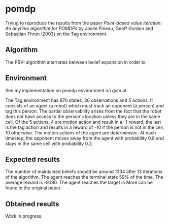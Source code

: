 # pomdp

Trying to reproduce the results from the paper *Point-based value iteration: An anytime algorithm for POMDPs* by Joelle Pineau, Geoff Gordon and Sebastian Thrun (2003) on the Tag environment. 

## Algorithm
The PBVI algorithm alternates between belief expansion in order to 

## Environment
See my implementation on pomdp environment on gym at:

The Tag environment has 870 states, 30 observations and 5 actions. 
It consists of an agent (a robot) which must track an opponent (a person) and tag this person. The partial observability arises from the fact that the robot does not have access to the person's location unless they are in the same cell.
Of the 5 actions, 4 are motion action and result in a -1 reward, the last is the tag action and results in a reward of -10 if the person is not in the cell, 10 otherwise. 
The motion actions of the agent are deterministic. 
At each timestep, the opponent moves away from the agent with probability 0.8 and stays in the same cell with probability 0.2.


## Expected results
The number of maintained beliefs should be around 1334 after 13 iterations of the algorithm.
The agent reaches the terminal state 59% of the time. 
The average reward is -9.180.
The agent reaches the target in 
More can be found in the original paper.

## Obtained results
Work in progress.
